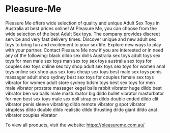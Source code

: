 # Pleasure-Me
Pleasure Me offers wide selection of quality and unique Adult Sex Toys in Australia at best prices online!
At Pleasure Me, you can choose from the wide selection of the best Adult Sex toys. The company provides discreet service and very fast delivery times. 
Discover unique and new adult sex toys to bring fun and excitement to your sex life. Explore new ways to play with your partner.
Contact Pleasure Me now if you are interested or in need any of the following:
black dildo
sex dolls Australia
sex toys
adult toys
sex toys for men
male sex toys
man sex toy
sex toys australia
sex toys for couples
sex toys online
sex toy shop
adult sex toys
sex toys for women
anal toys
online sex shop
aus sex toys
cheap sex toys
best male sex toys
penis massager
adult shop sydney
best sex toys for couples
female sex toys
vibrator for women
adult store sydney
bdsm toys
best sex toys for men
male vibrator
prostate massager
kegel balls
rabbit vibrator
huge dildo
best vibrator
ben wa balls
male masturbator
big dildo
bullet vibrator
masturbator for men
best sex toys
male sex doll
strap on dildo
double ended dildo
clit vibrator
penis sleeve
vibrating dildo
remote vibrator
g spot vibrator
strapless dildo
double dildo
realistic dildo
thrusting dildo
giant dildo
anal vibrator
couples vibrator


To view all products, visit the website: https://pleasureme.com.au/
